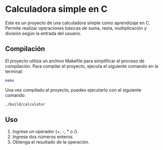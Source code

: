 # Calculadora simple en C

Este es un proyecto de una calculadora simple como aprendizaje en C.
Permite realizar operaciones básicas de suma, resta, multiplicación y división según la entrada del usuario.

## Compilación

El proyecto utiliza un archivo Makefile para simplificar el proceso de compilación. Para compilar el proyecto, ejecuta el siguiente comando en la terminal:

```sh
make
```

Una vez compilado el proyecto, puedes ejecutarlo con el siguiente comando:

```sh
./build/calculator
```

## Uso

1. Ingrese un operador (+, -, * o /).
2. Ingrese dos números enteros.
3. Obtenga el resultado de la operación.